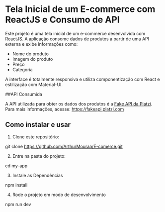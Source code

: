 #  Tela Inicial de um E-commerce com ReactJS e Consumo de API

Este projeto é uma tela inicial de um e-commerce desenvolvida com ReactJS. A aplicação consome dados de produtos a partir de uma API externa e exibe informações como:

- Nome do produto  
- Imagem do produto  
- Preço  
- Categoria  

A interface é totalmente responsiva e utiliza componentização com React e estilização com Material-UI.


##API Consumida

A API utilizada para obter os dados dos produtos é a [Fake API da Platzi](https://api.escuelajs.co).  
Para mais informações, acesse: https://fakeapi.platzi.com


## Como instalar e usar

1. Clone este repositório:

git clone https://github.com/ArthurMouraa/E-comerce.git

2. Entre na pasta do projeto:

cd my-app

3. Instale as Dependências

npm install

4. Rode o projeto em modo de desenvolvimento

npm run dev

